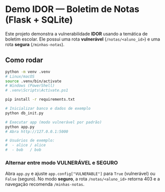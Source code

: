 # Demo IDOR — Boletim de Notas (Flask + SQLite)

Este projeto demonstra a vulnerabilidade **IDOR** usando a temática de boletim escolar.
Ele possui uma rota **vulnerável** (`/notas/<aluno_id>`) e uma rota **segura** (`/minhas-notas`).

## Como rodar

```bash
python -m venv .venv
# Linux/macOS
source .venv/bin/activate
# Windows (PowerShell)
# .venv\Scripts\Activate.ps1

pip install -r requirements.txt

# Inicializar banco e dados de exemplo
python db_init.py

# Executar app (modo vulnerável por padrão)
python app.py
# Abra http://127.0.0.1:5000

# Usuários de exemplo:
#  - alice / alice
#  - bob   / bob
```
### Alternar entre modo VULNERÁVEL e SEGURO
Abra `app.py` e ajuste `app.config["VULNERABLE"]` para `True` (vulnerável) ou `False` (seguro).
No modo **seguro**, a rota `/notas/<aluno_id>` retorna 403 e a navegação recomenda `/minhas-notas`.
